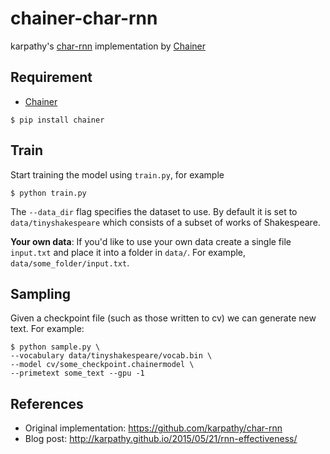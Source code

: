 # chainer-char-rnn
karpathy's [char-rnn](https://github.com/karpathy/char-rnn) implementation by [Chainer](https://github.com/pfnet/chainer)


## Requirement
- [Chainer](https://github.com/pfnet/chainer)
```
$ pip install chainer
```

## Train
Start training the model using `train.py`, for example

```
$ python train.py
```

The `--data_dir` flag specifies the dataset to use. By default it is set to `data/tinyshakespeare` which consists of a subset of works of Shakespeare.

**Your own data**: If you'd like to use your own data create a single file `input.txt` and place it into a folder in `data/`. For example, `data/some_folder/input.txt`.



## Sampling
Given a checkpoint file (such as those written to cv) we can generate new text. For example:
```
$ python sample.py \
--vocabulary data/tinyshakespeare/vocab.bin \
--model cv/some_checkpoint.chainermodel \
--primetext some_text --gpu -1
```
## References
- Original implementation: https://github.com/karpathy/char-rnn
- Blog post: http://karpathy.github.io/2015/05/21/rnn-effectiveness/
